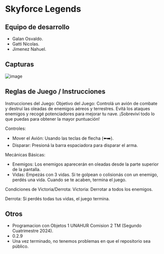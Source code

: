 # Skyforce Legends


## Equipo de desarrollo
- Galan Osvaldo.
- Gatti Nicolas.
- Jimenez Nahuel.


## Capturas

![image](https://github.com/user-attachments/assets/4b409741-4b45-4734-a45f-d2bd06a9c1a0)


## Reglas de Juego / Instrucciones
Instrucciones del Juego:
Objetivo del Juego: Controlá un avión de combate y destruí las oleadas de enemigos aéreos y terrestres. Evitá los ataques enemigos y recogé potenciadores para mejorar tu nave. ¡Sobreviví todo lo que puedas para obtener la mayor puntuación!

Controles:
- Mover el Avión: Usando las teclas de flecha (⬅️➡️).
- Disparar: Presioná la barra espaciadora para disparar el arma.

Mecánicas Básicas:
- Enemigos: Los enemigos aparecerán en oleadas desde la parte superior de la pantalla.
- Vidas: Empezás con 3 vidas. Si te golpean o colisionás con un enemigo, perdés una vida. Cuando se te acaben, termina el juego.

Condiciones de Victoria/Derrota:
Victoria:
Derrotar a todos los enemigos.

Derrota:
Si perdés todas tus vidas, el juego termina.

## Otros
- Programacion con Objetos 1 UNAHUR Comision 2 TM (Segundo Cuatrimestre 2024).
- 0.2.9
- Una vez terminado, no tenemos problemas en que el repositorio sea público.
